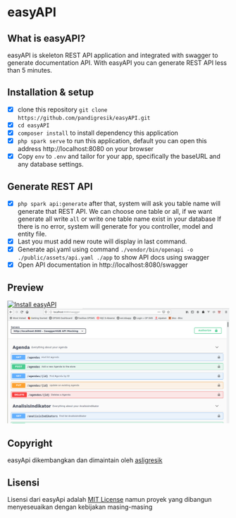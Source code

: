 # easyAPI

## What is easyAPI?

easyAPI is skeleton REST API application and integrated with swagger to generate documentation API.
With easyAPI you can generate REST API less than 5 minutes.

## Installation & setup

- [X] clone this repository `git clone https://github.com/pandigresik/easyAPI.git` 
- [X] `cd easyAPI`
- [X] `composer install` to install dependency this application
- [X] `php spark serve` to run this application, default you can open this address http://localhost:8080 on your browser
- [X] Copy `env` to `.env` and tailor for your app, specifically the baseURL and any database settings.

## Generate REST API
- [X] `php spark api:generate`
after that, system will ask you table name will generate that REST API. We can choose one table or all, if we want generate all write `all` or write one table name exist in your database
If there is no error, system will generate for you controller, model and entity file.
- [X] Last you must add new route will display in last command.
- [X] Generate api.yaml using command `./vendor/bin/openapi -o ./public/assets/api.yaml ./app` to show API docs using swagger
- [X] Open API documentation in http://localhost:8080/swagger

## Preview

[![Install easyAPI](http://img.youtube.com/vi/82tYxswCU0I/0.jpg)](http://www.youtube.com/watch?v=82tYxswCU0I "Install easyAPI")
![API Docs Preview](preview/apidocs.png)

## Copyright

easyApi dikembangkan dan dimaintain oleh [asligresik](https://github.com/pandigresik)

## Lisensi

Lisensi dari easyApi adalah [MIT License](LICENSE) namun proyek yang dibangun menyeseuaikan dengan kebijakan masing-masing